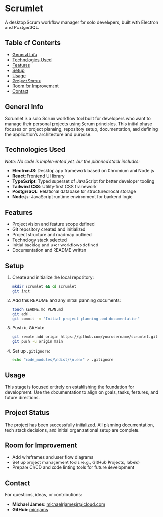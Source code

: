 # Scrumlet
A desktop Scrum workflow manager for solo developers, built with Electron and PostgreSQL.

## Table of Contents
* [General Info](#general-info)
* [Technologies Used](#technologies-used)
* [Features](#features)
* [Setup](#setup)
* [Usage](#usage)
* [Project Status](#project-status)
* [Room for Improvement](#room-for-improvement)
* [Contact](#contact)

## General Info
Scrumlet is a solo Scrum workflow tool built for developers who want to manage their personal projects using Scrum principles. This initial phase focuses on project planning, repository setup, documentation, and defining the application’s architecture and purpose.

## Technologies Used
*Note: No code is implemented yet, but the planned stack includes:*
- **ElectronJS**: Desktop app framework based on Chromium and Node.js
- **React**: Frontend UI library
- **TypeScript**: Typed superset of JavaScript for better developer tooling
- **Tailwind CSS**: Utility-first CSS framework
- **PostgreSQL**: Relational database for structured local storage
- **Node.js**: JavaScript runtime environment for backend logic

## Features
- Project vision and feature scope defined
- Git repository created and initialized
- Project structure and roadmap outlined
- Technology stack selected
- Initial backlog and user workflows defined
- Documentation and README written

## Setup
1. Create and initialize the local repository:
   ```bash
   mkdir scrumlet && cd scrumlet
   git init
   ```

2. Add this README and any initial planning documents:
   ```bash
   touch README.md PLAN.md
   git add .
   git commit -m "Initial project planning and documentation"
   ```

3. Push to GitHub:
   ```bash
   git remote add origin https://github.com/yourusername/scrumlet.git
   git push -u origin main
   ```

4. Set up `.gitignore`:
   ```bash
   echo "node_modules/\ndist/\n.env" > .gitignore
   ```

## Usage
This stage is focused entirely on establishing the foundation for development. Use the documentation to align on goals, tasks, features, and future directions.

## Project Status
The project has been successfully initialized. All planning documentation, tech stack decisions, and initial organizational setup are complete.

## Room for Improvement
- Add wireframes and user flow diagrams
- Set up project management tools (e.g., GitHub Projects, labels)
- Prepare CI/CD and code linting tools for future development

## Contact
For questions, ideas, or contributions:
- **Michael James**: [michaelrjamesjr@icloud.com](mailto:michaelrjamesjr@icloud.com)
- **GitHub**: [micrjams](https://github.com/micrjams)
